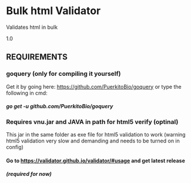 # Bulk html Validator
Validates html in bulk

1.0

## REQUIREMENTS

### goquery (only for compiling it yourself)
Get it by going here: https://github.com/PuerkitoBio/goquery or type the following in cmd:
##### go get -u github.com/PuerkitoBio/goquery

### Requires vnu.jar and JAVA in path for html5 verify (optinal)
This jar in the same folder as exe file for html5 validation to work (warning html5 validation very slow and demanding and needs to be turned on in config)
#### Go to https://validator.github.io/validator/#usage and get latest release
##### (required for now)
